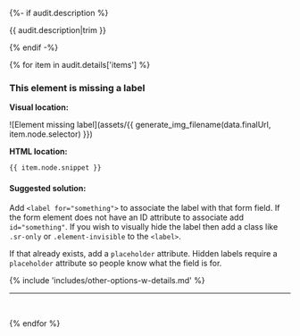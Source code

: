 {%- if audit.description %}

{{ audit.description|trim }}

{% endif -%}

{% for item in audit.details['items'] %}

### This element is missing a label

__Visual location:__

![Element missing label](assets/{{ generate_img_filename(data.finalUrl, item.node.selector) }})

__HTML location:__

```html
{{ item.node.snippet }}
```

#### Suggested solution:
Add `<label for="something">` to associate the label with that form field. If the form element does not have an ID attribute to associate add `id="something"`.
If you wish to visually hide the label then add a class like `.sr-only` or `.element-invisible` to the `<label>`.

If that already exists, add a `placeholder` attribute. Hidden labels require a `placeholder` attribute so people know what the field is for.

{% include 'includes/other-options-w-details.md' %}

---
<br>

{% endfor %}

<br>